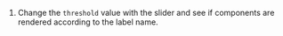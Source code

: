 1. Change the `threshold` value with the slider and see if components are rendered according to the label name.